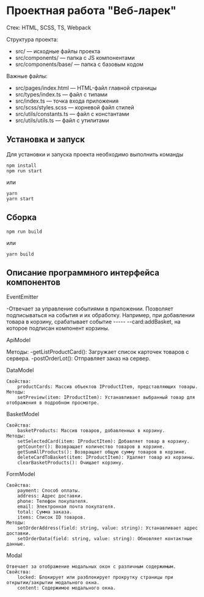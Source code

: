 # Проектная работа "Веб-ларек"

Стек: HTML, SCSS, TS, Webpack

Структура проекта:
- src/ — исходные файлы проекта
- src/components/ — папка с JS компонентами
- src/components/base/ — папка с базовым кодом

Важные файлы:
- src/pages/index.html — HTML-файл главной страницы
- src/types/index.ts — файл с типами
- src/index.ts — точка входа приложения
- src/scss/styles.scss — корневой файл стилей
- src/utils/constants.ts — файл с константами
- src/utils/utils.ts — файл с утилитами

## Установка и запуск
Для установки и запуска проекта необходимо выполнить команды

```
npm install
npm run start
```

или

```
yarn
yarn start
```
## Сборка

```
npm run build
```

или

```
yarn build
```

## Описание программного интерфейса компонентов 
EventEmitter

-Отвечает за управление событиями в приложении. Позволяет подписываться на события и их обработку. Например, при добавлении товара в корзину, срабатывает событие ----- --card:addBasket, на которое подписан компонент корзины.

ApiModel

Методы:
-getListProductCard(): Загружает список карточек товаров с сервера.
-postOrderLot(): Отправляет заказ на сервер.

DataModel

    Свойства:
        productCards: Массив объектов IProductItem, представляющих товары.
    Методы:
        setPreview(item: IProductItem): Устанавливает выбранный товар для отображения в подробном просмотре.

BasketModel

    Свойства:
        basketProducts: Массив товаров, добавленных в корзину.
    Методы:
        setSelectedСard(item: IProductItem): Добавляет товар в корзину.
        getCounter(): Возвращает количество товаров в корзине.
        getSumAllProducts(): Возвращает общую сумму товаров в корзине.
        deleteCardToBasket(item: IProductItem): Удаляет товар из корзины.
        clearBasketProducts(): Очищает корзину.

FormModel

    Свойства:
        payment: Способ оплаты.
        address: Адрес доставки.
        phone: Телефон покупателя.
        email: Электронная почта покупателя.
        total: Сумма заказа.
        items: Список ID товаров.
    Методы:
        setOrderAddress(field: string, value: string): Устанавливает адрес доставки.
        setOrderData(field: string, value: string): Обновляет контактные данные.

Modal

    Отвечает за отображение модальных окон с различным содержимым.
    Свойства:
        locked: Блокирует или разблокирует прокрутку страницы при открытии/закрытии модального окна.
        content: Содержимое модального окна.
